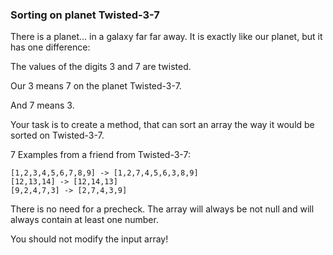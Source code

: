 ### Sorting on planet Twisted-3-7

There is a planet... in a galaxy far far away. It is exactly like our planet, but it has one difference: 

The values of the digits 3 and 7 are twisted. 

Our 3 means 7 on the planet Twisted-3-7. 

And 7 means 3.

Your task is to create a method, that can sort an array the way it would be sorted on Twisted-3-7.

7 Examples from a friend from Twisted-3-7:
```
[1,2,3,4,5,6,7,8,9] -> [1,2,7,4,5,6,3,8,9]
[12,13,14] -> [12,14,13]
[9,2,4,7,3] -> [2,7,4,3,9]
```
There is no need for a precheck. The array will always be not null and will always contain at least one number.

You should not modify the input array!
